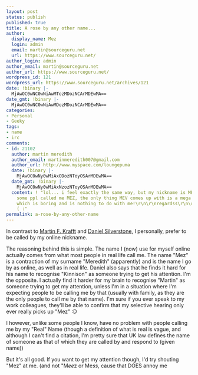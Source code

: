 ```yaml
---
layout: post
status: publish
published: true
title: A rose by any other name...
author:
  display_name: Mez
  login: admin
  email: martin@sourceguru.net
  url: https://www.sourceguru.net/
author_login: admin
author_email: martin@sourceguru.net
author_url: https://www.sourceguru.net/
wordpress_id: 121
wordpress_url: https://www.sourceguru.net/archives/121
date: !binary |-
  MjAwOC0wNC0wNiAwMTozMDozNCArMDEwMA==
date_gmt: !binary |-
  MjAwOC0wNC0wNiAwMDozMDozNCArMDEwMA==
categories:
- Personal
- Geeky
tags:
- name
- irc
comments:
- id: 21102
  author: martin meredith
  author_email: martinmeredith007@gmail.com
  author_url: http://www.myspace.com/loungepuma
  date: !binary |-
    MjAwOC0wNy0wMiAxODozNToyOSArMDEwMA==
  date_gmt: !binary |-
    MjAwOC0wNy0wMiAxNzozNToyOSArMDEwMA==
  content: ! "lol... i feel exactly the same way, but my nickname is MEV! although
    some ppl called me MEZ, the only thing MEV comes up with is a mega electron volt,
    which is boring and is nothing to do with me!\r\n\r\nregardss\r\n\r\nM Meredith
    ( :"
permalink: a-rose-by-any-other-name
---
```

<p>In contrast to <a href="http://madduck.net/blog/2008.04.04:nicknames/">Martin F. Krafft</a> and <a href="http://blog.digital-scurf.org/2008/04/04#hello-my-name-is">Daniel Silverstone</a>, I personally, prefer to be called by my online nickname.</p>
<p>The reasoning behind this is simple. The name I (now) use for myself online actually comes from what most people in real life call me. The name "Mez" is a contraction of my surname "Meredith" (apparently) and is the name I go by as online, as well as in real life. Daniel also says that he finds it hard for his name to recognise "Kinnison" as someone trying to get his attention. I'm the opposite. I actually find it harder for my brain to recognise "Martin" as someone trying to get my attention, unless I'm in a situation where I'm expecting people to be calling me by that (usually with family, as they are the only people to call me by that name). I'm sure if you ever speak to my work colleagues, they'll be able to confirm that my selective hearing only ever really picks up "Mez" :D</p>
<p>I however, unlike some people I know, have no problem with people calling me by my "Real" Name (though a definition of what is real is vague, and although I can't find a citation, I'm pretty sure that UK law defines the name of someone as that of which they are called by and respond to (given name))</p>
<p>But it's all good. If you want to get my attention though, I'd try shouting "Mez" at me. (and not "M<em>ee</em>z or Me<em>ss,</em> cause that DOES annoy me</p>
